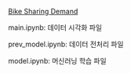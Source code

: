 [Bike Sharing Demand](https://www.kaggle.com/competitions/bike-sharing-demand/overview)

main.ipynb: 데이터 시각화 파일

prev_model.ipynb: 데이터 전처리 파일

model.ipynb: 머신러닝 학습 파일
